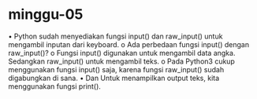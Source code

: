 # minggu-05

•	Python sudah menyediakan fungsi input() dan raw_input() untuk mengambil inputan dari keyboard. 
o	Ada perbedaan fungsi input() dengan raw_input()?
o	Fungsi input() digunakan untuk mengambil data angka. Sedangkan raw_input() untuk mengambil teks.
o	Pada Python3 cukup menggunakan fungsi input() saja, karena fungsi raw_input() sudah digabungkan di sana.
•	Dan Untuk menampilkan output teks, kita menggunakan fungsi print().

